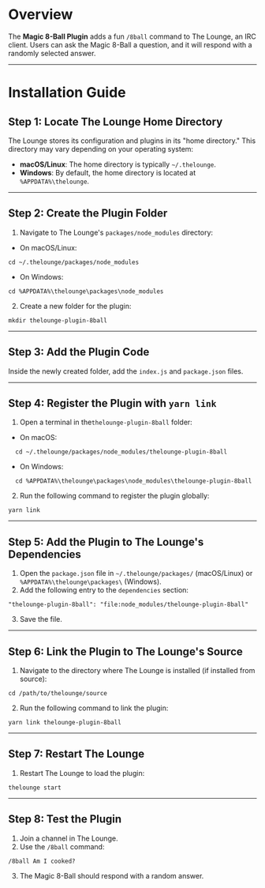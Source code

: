 # Overview

The **Magic 8-Ball Plugin** adds a fun `/8ball` command to The Lounge, an IRC client. Users can ask the Magic 8-Ball a question, and it will respond with a randomly selected answer.

---
# Installation Guide

## **Step 1: Locate The Lounge Home Directory**

The Lounge stores its configuration and plugins in its "home directory." This directory may vary depending on your operating system:

- **macOS/Linux**: The home directory is typically `~/.thelounge`.
- **Windows**: By default, the home directory is located at `%APPDATA%\thelounge`.

---

## **Step 2: Create the Plugin Folder**

1. Navigate to The Lounge's `packages/node_modules` directory:
    
- On macOS/Linux:
```
cd ~/.thelounge/packages/node_modules
```
- On Windows:
```
cd %APPDATA%\thelounge\packages\node_modules
```
2. Create a new folder for the plugin:
```
mkdir thelounge-plugin-8ball
```

---

## **Step 3: Add the Plugin Code**

Inside the newly created folder, add the `index.js` and  `package.json` files.

---

## **Step 4: Register the Plugin with `yarn link`**
1. Open a terminal in the`thelounge-plugin-8ball` folder:
- On macOS:
```
  cd ~/.thelounge/packages/node_modules/thelounge-plugin-8ball
```
- On Windows:
```
  cd %APPDATA%\thelounge\packages\node_modules\thelounge-plugin-8ball
```
2. Run the following command to register the plugin globally:
```
yarn link
```

---
## **Step 5: Add the Plugin to The Lounge's Dependencies**

1. Open the `package.json` file in `~/.thelounge/packages/` (macOS/Linux) or `%APPDATA%\thelounge\packages\` (Windows).
2. Add the following entry to the `dependencies` section:
```
"thelounge-plugin-8ball": "file:node_modules/thelounge-plugin-8ball"
```
3. Save the file.

---
## **Step 6: Link the Plugin to The Lounge's Source**

1. Navigate to the directory where The Lounge is installed (if installed from source):
```
cd /path/to/thelounge/source
```

2. Run the following command to link the plugin:
```
yarn link thelounge-plugin-8ball
```

---
## **Step 7: Restart The Lounge**

1. Restart The Lounge to load the plugin:
```
thelounge start
```

---
## **Step 8: Test the Plugin**

1. Join a channel in The Lounge.
2. Use the `/8ball` command:
```
/8ball Am I cooked?
```
3. The Magic 8-Ball should respond with a random answer.

